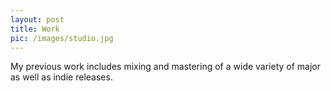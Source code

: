 ```yaml
---
layout: post
title: Work
pic: /images/studio.jpg
---
```


My previous work includes mixing and mastering of a wide variety of major as well as indie releases.
